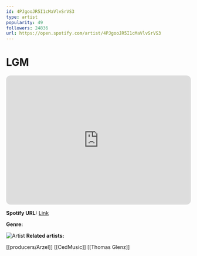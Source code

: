 ```yaml
---
id: 4PJgooJR5I1cMaVlvSrVS3
type: artist
popularity: 49
followers: 24836
url: https://open.spotify.com/artist/4PJgooJR5I1cMaVlvSrVS3
---
```

# LGM

<iframe style="border-radius:12px" src="https://open.spotify.com/embed/artist/4PJgooJR5I1cMaVlvSrVS3" width="100%" height="352" frameBorder="0" allowfullscreen="" allow="autoplay; clipboard-write; encrypted-media; fullscreen; picture-in-picture" loading="lazy"></iframe>

**Spotify URL:** [Link](https://open.spotify.com/artist/4PJgooJR5I1cMaVlvSrVS3)

**Genre:** 

![Artist](https://i.scdn.co/image/ab6761610000e5ebb155350bc78af4d9686a3209)
**Related artists:**

[[producers/Arzel]]
[[CedMusic]]
[[Thomas Glenz]]
